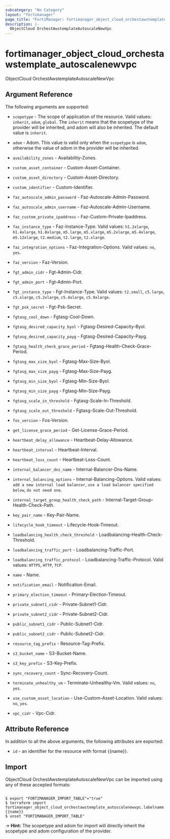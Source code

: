 ```yaml
---
subcategory: "No Category"
layout: "fortimanager"
page_title: "FortiManager: fortimanager_object_cloud_orchestawstemplate_autoscalenewvpc"
description: |-
  ObjectCloud OrchestAwstemplateAutoscaleNewVpc
---
```


# fortimanager_object_cloud_orchestawstemplate_autoscalenewvpc
ObjectCloud OrchestAwstemplateAutoscaleNewVpc

## Argument Reference


The following arguments are supported:

* `scopetype` - The scope of application of the resource. Valid values: `inherit`, `adom`, `global`. The `inherit` means that the scopetype of the provider will be inherited, and adom will also be inherited. The default value is `inherit`.
* `adom` - Adom. This value is valid only when the `scopetype` is `adom`, otherwise the value of adom in the provider will be inherited.

* `availability_zones` - Availability-Zones.
* `custom_asset_container` - Custom-Asset-Container.
* `custom_asset_directory` - Custom-Asset-Directory.
* `custom_identifier` - Custom-Identifier.
* `faz_autoscale_admin_password` - Faz-Autoscale-Admin-Password.
* `faz_autoscale_admin_username` - Faz-Autoscale-Admin-Username.
* `faz_custom_private_ipaddress` - Faz-Custom-Private-Ipaddress.
* `faz_instance_type` - Faz-Instance-Type. Valid values: `h1.2xlarge`, `h1.4xlarge`, `h1.8xlarge`, `m5.large`, `m5.xlarge`, `m5.2xlarge`, `m5.4xlarge`, `m5.12xlarge`, `t2.medium`, `t2.large`, `t2.xlarge`.

* `faz_integration_options` - Faz-Integration-Options. Valid values: `no`, `yes`.

* `faz_version` - Faz-Version.
* `fgt_admin_cidr` - Fgt-Admin-Cidr.
* `fgt_admin_port` - Fgt-Admin-Port.
* `fgt_instance_type` - Fgt-Instance-Type. Valid values: `t2.small`, `c5.large`, `c5.xlarge`, `c5.2xlarge`, `c5.4xlarge`, `c5.9xlarge`.

* `fgt_psk_secret` - Fgt-Psk-Secret.
* `fgtasg_cool_down` - Fgtasg-Cool-Down.
* `fgtasg_desired_capacity_byol` - Fgtasg-Desired-Capacity-Byol.
* `fgtasg_desired_capacity_payg` - Fgtasg-Desired-Capacity-Payg.
* `fgtasg_health_check_grace_period` - Fgtasg-Health-Check-Grace-Period.
* `fgtasg_max_size_byol` - Fgtasg-Max-Size-Byol.
* `fgtasg_max_size_payg` - Fgtasg-Max-Size-Payg.
* `fgtasg_min_size_byol` - Fgtasg-Min-Size-Byol.
* `fgtasg_min_size_payg` - Fgtasg-Min-Size-Payg.
* `fgtasg_scale_in_threshold` - Fgtasg-Scale-In-Threshold.
* `fgtasg_scale_out_threshold` - Fgtasg-Scale-Out-Threshold.
* `fos_version` - Fos-Version.
* `get_license_grace_period` - Get-License-Grace-Period.
* `heartbeat_delay_allowance` - Heartbeat-Delay-Allowance.
* `heartbeat_interval` - Heartbeat-Interval.
* `heartbeat_loss_count` - Heartbeat-Loss-Count.
* `internal_balancer_dns_name` - Internal-Balancer-Dns-Name.
* `internal_balancing_options` - Internal-Balancing-Options. Valid values: `add a new internal load balancer`, `use a load balancer specified below`, `do not need one`.

* `internal_target_group_health_check_path` - Internal-Target-Group-Health-Check-Path.
* `key_pair_name` - Key-Pair-Name.
* `lifecycle_hook_timeout` - Lifecycle-Hook-Timeout.
* `loadbalancing_health_check_threshold` - Loadbalancing-Health-Check-Threshold.
* `loadbalancing_traffic_port` - Loadbalancing-Traffic-Port.
* `loadbalancing_traffic_protocol` - Loadbalancing-Traffic-Protocol. Valid values: `HTTPS`, `HTTP`, `TCP`.

* `name` - Name.
* `notification_email` - Notification-Email.
* `primary_election_timeout` - Primary-Election-Timeout.
* `private_subnet1_cidr` - Private-Subnet1-Cidr.
* `private_subnet2_cidr` - Private-Subnet2-Cidr.
* `public_subnet1_cidr` - Public-Subnet1-Cidr.
* `public_subnet2_cidr` - Public-Subnet2-Cidr.
* `resource_tag_prefix` - Resource-Tag-Prefix.
* `s3_bucket_name` - S3-Bucket-Name.
* `s3_key_prefix` - S3-Key-Prefix.
* `sync_recovery_count` - Sync-Recovery-Count.
* `terminate_unhealthy_vm` - Terminate-Unhealthy-Vm. Valid values: `no`, `yes`.

* `use_custom_asset_location` - Use-Custom-Asset-Location. Valid values: `no`, `yes`.

* `vpc_cidr` - Vpc-Cidr.


## Attribute Reference

In addition to all the above arguments, the following attributes are exported:
* `id` - an identifier for the resource with format {{name}}.

## Import

ObjectCloud OrchestAwstemplateAutoscaleNewVpc can be imported using any of these accepted formats:
```

$ export "FORTIMANAGER_IMPORT_TABLE"="true"
$ terraform import fortimanager_object_cloud_orchestawstemplate_autoscalenewvpc.labelname {{name}}
$ unset "FORTIMANAGER_IMPORT_TABLE"
```
-> **Hint:** The scopetype and adom for import will directly inherit the scopetype and adom configuration of the provider.
